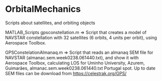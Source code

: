 # OrbitalMechanics
Scripts about satellites, and orbiting objects

MATLAB_Scripts
  gpsconstellation.m               => Script that creates a model of NAVSTAR constellation with 32 satellites (6 orbits, 4 units per orbit), using Aerospace Toolbox.

  GPSConstelationAlmanaq.m         => Script that reads an almanaq SEM file for NAVSTAR (almanac.sem.week0238.061440.txt), and show it with Aerospace Toolbox, calculating LOS for Uminho University, Azurem, Guimarães,
  almanac.sem.week0238.061440.txt     Portugal spot. Up to date SEM files can be download from https://celestrak.org/GPS/

  

